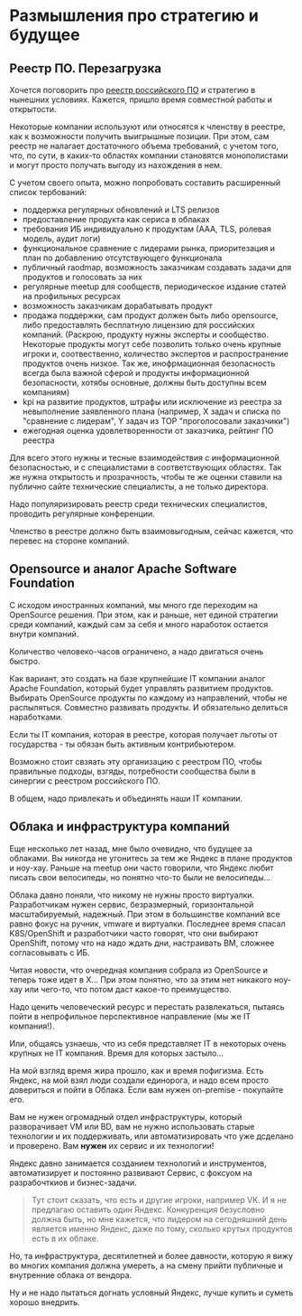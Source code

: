 # Размышления про стратегию и будущее

## Реестр ПО. Перезагрузка

Хочется поговорить про [реестр российского ПО](https://reestr.digital.gov.ru/reestr/) и стратегию в нынешних условиях.
Кажется, пришло время совместной работы и открытости.

Некоторые компании используют или относятся к членству в реестре, как к возможности получить выигрышные позиции. При этом, сам реестр не налагает достаточного объема требований, с учетом того, что, по сути, в каких-то областях компании становятся монополистами и могут просто получать выгоду из нахождения в нем.

С учетом своего опыта, можно попробовать составить расширенный список тербований:
- поддержка регулярных обновлений и LTS релизов
- предоставление продукта как сериса в облаках
- требования ИБ индивидуально к продуктам (ААА, TLS, ролевая модель, аудит логи)
- функциональное сравнение с лидерами рынка, приоритезация и план по добавлению отсутствующего функционала
- публичный raodmap, возможность заказчикам создавать задачи для продуктов и голосовать за них
- регулярные meetup для сообществ, периодическое издание статей на профильных ресурсах
- возможность заказчикам дорабатывать продукт
- продажа поддержки, сам продукт должен быть либо opensource, либо предоставлять бесплатную лицензию для российских компаний. (Раскрою, продукту нужны эксперты и сообщество. Некоторые продукты могут себе позволить только очень крупные игроки и, соотвественно, количество экспертов и распространение продуктов очень низкое. Так же, инофрмационная безопасность всегда была важной сферой и продукты информационной безопасности, хотябы основные, должны быть доступны всем компаниям)
- kpi на развитие продуктов, штрафы или исключение из реестра за невыполнение заявленного плана (например, Х задач и списка по "сравнение с лидерам", Y задач из TOP "проголосовали заказчики")
- ежегодная оценка удовлетворенности от заказчика, рейтинг ПО реестра

Для всего этого нужны и тесные взаимодействия с информационной безопасностью, и с специалистами в соответствующих областях. Так же нужна открытость и прозрачность, чтобы те же оценки ставили на публично сайте технические специалисты, а не только директора.

Надо популяризировать реестр среди технических специалистов, проводить регулярные конференции.

Членство в реестре должно быть взаимовыгодным, сейчас кажется, что перевес на стороне компаний.

## Opensource и аналог Apache Software Foundation

С исходом иностранных компаний, мы много где переходим на OpenSource решения.
При этом, как и раньше, нет единой стратегии среди компаний, каждый сам за себя и много наработок остается внутри компаний.

Количество человеко-часов ограничено, а надо двигаться очень быстро.

Как вариант, это создать на базе крупнейшие IT компании аналог Apache Foundation, который будет управлять развитием продуктов. Выбирать OpenSource продукты по каждому из направлений, чтобы не распыляться. Совместно развивать продукты. И обязательно делиться наработками.

Если ты IT компания, которая в реестре, которая получает льготы от государства - ты обязан быть активным контрибьютером.

Возможно стоит свзяать эту организацию с реестром ПО, чтобы правильные подходы, взгяды, потребности сообщества были в синергии с реестром российского ПО.

В общем, надо привлекать и объединять наши IT компании.

## Облака и инфраструктура компаний

Еще несколько лет назад, мне было очевидно, что будущее за облаками. Вы никогда не угонитесь за тем же Яндекс в плане продуктов и ноу-хау. Раньше на meetup они часто говорили, что Яндекс любит писать свои велосипеды, но понятно что-то были не велосипеды...

Облака давно поняли, что никому не нужны просто виртуалки. Разработчикам нужен сервис, безразмерный, горизонтальной масштабируемый, надежный. При этом в большинстве компаний все равно фокус на ручник, vmware и виртуалки. Последнее время спасал K8S/OpenShift и разработчики часто говорят, что они выбирают OpenShift, потому что на надо ждать дни, настраивать ВМ, сложнее согласовывать с ИБ.

Читая новости, что очередная компания собрала из OpenSource и теперь тоже идет в Х... При этом понятно, что за этим нет никакого ноу-хау или чего-то, что потом даст какое-то преимущество.

Надо ценить человеческий ресурс и перестать развлекаться, пытаясь пойти в непрофильное перспективное направление (мы же IT компания!).

Или, общаясь узнаешь, что из себя представляет IT в некоторых очень крупных не IT компания. Время для которых застыло...

На мой взгляд время жира прошло, как и время пофигизма.
Есть Яндекс, на мой взял люди создали единорога, и надо всем просто довериться и пойти в Облака.
Если вам нужен on-premise - покупайте его.

Вам не нужен огромадный отдел инфраструктуры, который разворачивает VM или BD, вам не нужно использовать старые технологии и их поддерживать, или автоматизировать что уже дсделано и проверено. Вам **нужен** их сервис и их технологии!

Яндекс давно занимается созданием технологий и инструментов, автоматизирует и постоянно развивают Сервис, с фоксуом на разрабочткиов и бизнес-задачи.

> Тут стоит сказать, что есть и другие игроки, например VK. И я не предлагаю оставить один Яндекс. Конкуренция безусловно должна быть, но мне кажется, что лидером на сегодняшний день является именно Яндекс, даже по тому, сколько крутых продуктов есть в их облаке.

Но, та инфраструктура, десятилетней и более давности, которую я вижу во многих компания должна умереть, а на смену прийти публичные и внутренние облака от вендора.

Ну и не надо пытаться догнать условный Яндекс, лучше купить и суметь хорошо внедрить.
